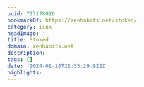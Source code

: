 ```yaml
---
uuid: 717178026
bookmarkOf: https://zenhabits.net/stoked/
category: link
headImage: ''
title: Stoked
domain: zenhabits.net
description: 
tags: []
date: '2024-01-18T21:33:29.922Z'
highlights: 
---
```




